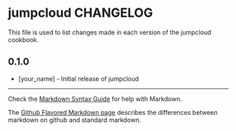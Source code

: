 jumpcloud CHANGELOG
===================

This file is used to list changes made in each version of the jumpcloud cookbook.

0.1.0
-----
- [your_name] - Initial release of jumpcloud

- - -
Check the [Markdown Syntax Guide](http://daringfireball.net/projects/markdown/syntax) for help with Markdown.

The [Github Flavored Markdown page](http://github.github.com/github-flavored-markdown/) describes the differences between markdown on github and standard markdown.
